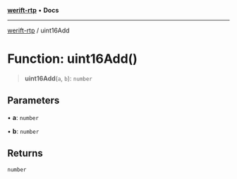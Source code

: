 [**werift-rtp**](../README.md) • **Docs**

***

[werift-rtp](../globals.md) / uint16Add

# Function: uint16Add()

> **uint16Add**(`a`, `b`): `number`

## Parameters

• **a**: `number`

• **b**: `number`

## Returns

`number`
